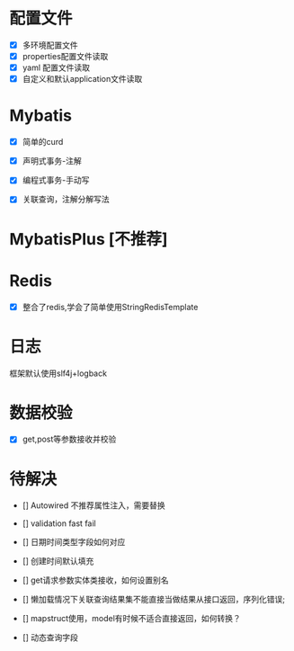# 配置文件
- [x] 多环境配置文件
- [x] properties配置文件读取
- [x] yaml 配置文件读取
- [x] 自定义和默认application文件读取

# Mybatis
- [x] 简单的curd
- [x] 声明式事务-注解
- [x] 编程式事务-手动写
- [x] 关联查询，注解分解写法


# MybatisPlus [不推荐]

# Redis
- [x] 整合了redis,学会了简单使用StringRedisTemplate

# 日志
框架默认使用slf4j+logback

# 数据校验
- [x] get,post等参数接收并校验

# 待解决
- [] Autowired 不推荐属性注入，需要替换
- [] validation fast fail
- [] 日期时间类型字段如何对应
- [] 创建时间默认填充

- [] get请求参数实体类接收，如何设置别名
- [] 懒加载情况下关联查询结果集不能直接当做结果从接口返回，序列化错误; 
- [] mapstruct使用，model有时候不适合直接返回，如何转换？
- [] 动态查询字段